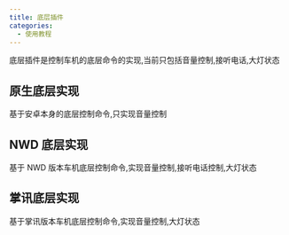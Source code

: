 ```yaml
---
title: 底层插件
categories:
  - 使用教程
---
```


底层插件是控制车机的底层命令的实现,当前只包括音量控制,接听电话,大灯状态

## 原生底层实现

基于安卓本身的底层控制命令,只实现音量控制

## NWD 底层实现

基于 NWD 版本车机底层控制命令,实现音量控制,接听电话控制,大灯状态

## 掌讯底层实现

基于掌讯版本车机底层控制命令,实现音量控制,大灯状态
